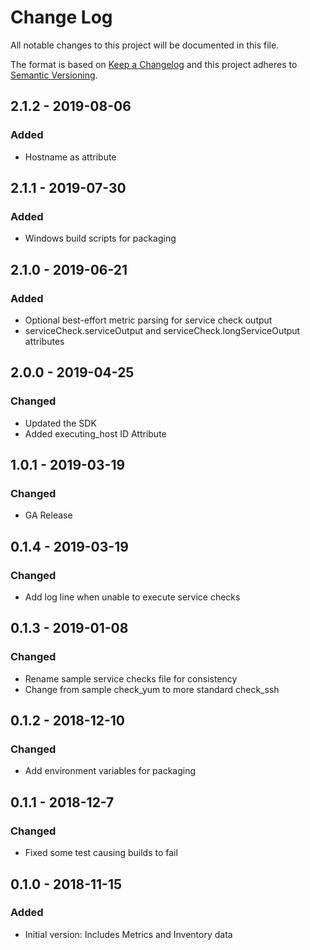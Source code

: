 # Change Log

All notable changes to this project will be documented in this file.

The format is based on [Keep a Changelog](http://keepachangelog.com/)
and this project adheres to [Semantic Versioning](http://semver.org/).

## 2.1.2 - 2019-08-06
### Added
- Hostname as attribute

## 2.1.1 - 2019-07-30
### Added
- Windows build scripts for packaging

## 2.1.0 - 2019-06-21
### Added
- Optional best-effort metric parsing for service check output
- serviceCheck.serviceOutput and serviceCheck.longServiceOutput attributes

## 2.0.0 - 2019-04-25
### Changed
- Updated the SDK
- Added executing_host ID Attribute

## 1.0.1 - 2019-03-19
### Changed
- GA Release

## 0.1.4 - 2019-03-19
### Changed
- Add log line when unable to execute service checks

## 0.1.3 - 2019-01-08
### Changed
- Rename sample service checks file for consistency
- Change from sample check_yum to more standard check_ssh

## 0.1.2 - 2018-12-10
### Changed
- Add environment variables for packaging

## 0.1.1 - 2018-12-7
### Changed
- Fixed some test causing builds to fail

## 0.1.0 - 2018-11-15
### Added
- Initial version: Includes Metrics and Inventory data

